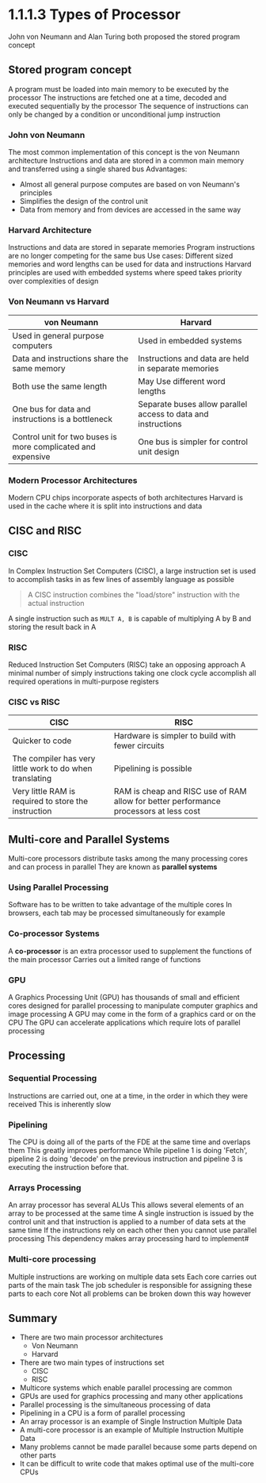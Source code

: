 ﻿# 1.1.1.3 Types of Processor
John von Neumann and Alan Turing both proposed the stored program concept
## Stored program concept
A program must be loaded into main memory to be executed by the processor
The instructions are fetched one at a time, decoded and executed sequentially by the processor
The sequence of instructions can only be changed by a condition or unconditional jump instruction 
### John von Neumann
The most common implementation of this concept is the von Neumann architecture
Instructions and data are stored in a common main memory and transferred using a single shared bus
Advantages:
- Almost all general purpose computes are based on von Neumann's principles
- Simplifies the design of the control unit
- Data from memory and from devices are accessed in the same way
### Harvard Architecture
Instructions and data are stored in separate memories
Program instructions are no longer competing for the same bus
Use cases:
Different sized memories and word lengths can be used for data and instructions
Harvard principles are used with embedded systems where speed takes priority over complexities of design
### Von Neumann vs Harvard
|von Neumann|Harvard|
|-|-|
|Used in general purpose computers|Used in embedded systems|
|Data and instructions share the same memory|Instructions and data are held in separate memories|
|Both use the same length|May Use different word lengths|
|One bus for data and instructions is a bottleneck|Separate buses allow parallel access to data and instructions|
|Control unit for two buses is more complicated and expensive|One bus is simpler for control unit design|
### Modern Processor Architectures
Modern CPU chips incorporate aspects of both architectures
Harvard is used in the cache where it is split into instructions and data
## CISC and RISC
### CISC
In Complex Instruction Set Computers (CISC), a large instruction set is used to accomplish tasks in as few lines of assembly language as possible
> A CISC instruction combines the "load/store" instruction with the actual instruction

A single instruction such as `MULT A, B` is capable of multiplying A by B and storing the result back in A
### RISC
Reduced Instruction Set Computers (RISC) take an opposing approach
A minimal number of simply instructions taking one clock cycle accomplish all required operations in multi-purpose registers
### CISC vs RISC
|CISC|RISC|
|-|-|
|Quicker to code|Hardware is simpler to build with fewer circuits|
|The compiler has very little work to do when translating|Pipelining is possible|
|Very little RAM is required to store the instruction|RAM is cheap and RISC use of RAM allow for better performance processors at less cost|
## Multi-core and Parallel Systems
Multi-core processors distribute tasks among the many processing cores and can process in parallel
They are known as __parallel systems__
### Using Parallel Processing
Software has to be written to take advantage of the multiple cores
In browsers, each tab may be processed simultaneously for example
### Co-processor Systems
A __co-processor__ is an extra processor used to supplement the functions of the main processor
Carries out a limited range of functions
### GPU
A Graphics Processing Unit (GPU) has thousands of small and efficient cores designed for parallel processing to manipulate computer graphics and image processing
A GPU may come in the form of a graphics card or on the CPU
The GPU can accelerate applications which require lots of parallel processing
## Processing
### Sequential Processing
Instructions are carried out, one at a time, in the order in which they were received
This is inherently slow
### Pipelining
The CPU is doing all of the parts of the FDE at the same time and overlaps them
This greatly improves performance
While pipeline 1 is doing 'Fetch', pipeline 2 is doing 'decode' on the previous instruction and pipeline 3 is executing the instruction before that.
### Arrays Processing
An array processor has several ALUs
This allows several elements of an array to be processed at the same time
A single instruction is issued by the control unit and that instruction is applied to a number of data sets at the same time
If the instructions rely on each other then you cannot use parallel processing
This dependency makes array processing hard to implement#
### Multi-core processing
Multiple instructions are working on multiple data sets
Each core carries out parts of the main task
The job scheduler is responsible for assigning these parts to each core
Not all problems can be broken down this way however
## Summary
- There are two main processor architectures
	- Von Neumann
	- Harvard
- There are two main types of instructions set
	- CISC
	- RISC
- Multicore systems which enable parallel processing are common
- GPUs are used for graphics processing and many other applications
- Parallel processing is the simultaneous processing of data
- Pipelining in a CPU is a form of parallel processing
- An array processor is an example of Single Instruction Multiple Data
- A multi-core processor is an example of Multiple Instruction Multiple Data
- Many problems cannot be made parallel because some parts depend on other parts
- It can be difficult to write code that makes optimal use of the multi-core CPUs
